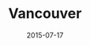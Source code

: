 ---
title: Vancouver
date: 2015-07-17
images: [both-side.png, rbb-book.png]
props: [rbb, sb, bondage-gear, heeled-black-boots, white-shirt, sparkly-pink-pants, sombrero, black-teddie-mercury-hat, aviators, earrings, studded-black-choker, pink-beats, reading-glasses, pearl-necklace, book, kd-lang, freddie-mustache]
---
